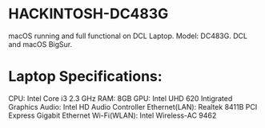 # HACKINTOSH-DC483G
macOS running and full functional on DCL Laptop. Model: DC483G.
DCL and macOS BigSur.

# Laptop Specifications:
CPU: Intel Core i3 2.3 GHz
RAM: 8GB
GPU: Intel UHD 620 Intigrated Graphics
Audio: Intel HD Audio Controller
Ethernet(LAN): Realtek 8411B PCI Express Gigabit Ethernet
Wi-Fi(WLAN): Intel Wireless-AC 9462
